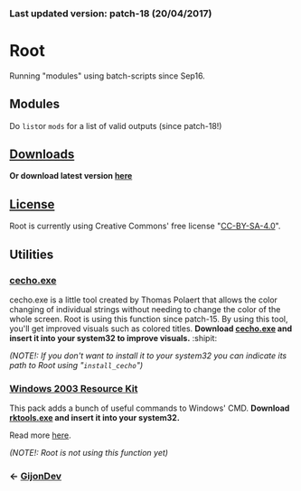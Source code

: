 ### **Last updated version: patch-18 (20/04/2017)**


# **Root**
Running "modules" using batch-scripts since Sep16. 

## Modules
Do `list`or `mods` for a list of valid outputs (since patch-18!)

## [Downloads](http://www.github.com/GijonDev/Root/releases)
**Or download latest version [here](https://github.com/GijonDev/Root/releases/download/patch-18/Root.cmd)**

## [License](https://github.com/GijonDev/Root/blob/master/LICENSE)
Root is currently using Creative Commons' free license "[CC-BY-SA-4.0](https://creativecommons.org/licenses/by-sa/4.0/)". 

## Utilities

### [cecho.exe](https://www.dropbox.com/s/z4xrj3vccw8grhp/cecho.exe?dl=1)
cecho.exe is a little tool created by Thomas Polaert that allows the color changing of individual strings without needing to change the color of the whole screen. Root is using this function since patch-15. By using this tool, you'll get improved visuals such as colored titles.
**Download [cecho.exe](https://www.dropbox.com/s/z4xrj3vccw8grhp/cecho.exe?dl=1) and insert it into your system32 to improve visuals.** :shipit:

*(NOTE!: If you don't want to install it to your system32 you can indicate its path to Root using "`install_cecho`")*

### [Windows 2003 Resource Kit](https://download.microsoft.com/download/8/e/c/8ec3a7d8-05b4-440a-a71e-ca3ee25fe057/rktools.exe)
This pack adds a bunch of useful commands to Windows' CMD.
**Download [rktools.exe](https://download.microsoft.com/download/8/e/c/8ec3a7d8-05b4-440a-a71e-ca3ee25fe057/rktools.exe) and insert it into your system32.**

Read more [here](https://www.microsoft.com/en-us/download/details.aspx?id=17657&751be11f-ede8-5a0c-058c-2ee190a24fa6=True).

*(NOTE!: Root is not using this function yet)* 


### <- [GijonDev](http://gijondev.github.io)

